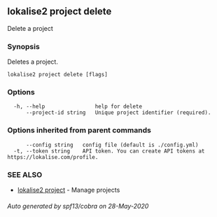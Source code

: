 ## lokalise2 project delete

Delete a project

### Synopsis

Deletes a project.

```
lokalise2 project delete [flags]
```

### Options

```
  -h, --help                help for delete
      --project-id string   Unique project identifier (required).
```

### Options inherited from parent commands

```
      --config string   config file (default is ./config.yml)
  -t, --token string    API token. You can create API tokens at https://lokalise.com/profile.
```

### SEE ALSO

* [lokalise2 project](lokalise2_project.md)	 - Manage projects

###### Auto generated by spf13/cobra on 28-May-2020
